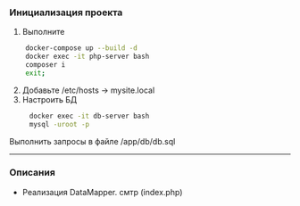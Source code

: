 ### Инициализация проекта
1. Выполните 
```bash
    docker-compose up --build -d
    docker exec -it php-server bash 
    composer i
    exit;
```
2. Добавьте /etc/hosts -> mysite.local
3. Настроить БД
```bash
     docker exec -it db-server bash 
     mysql -uroot -p
```
  Выполнить запросы в файле /app/db/db.sql

---

### Описания 
- Реализация DataMapper. смтр (index.php)


